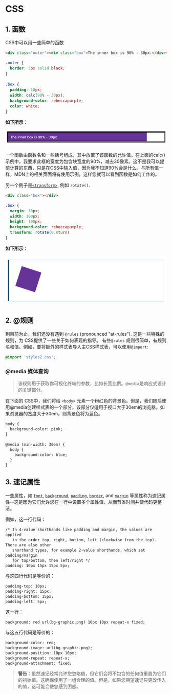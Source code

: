 # CSS

## 1. 函数

CSS中可以用一些简单的函数

```HTML
<div class="outer"><div class="box">The inner box is 90% - 30px.</div></div>
```

```CSS
.outer {
  border: 5px solid black;
}

.box {
  padding: 10px;
  width: calc(90% - 30px);
  background-color: rebeccapurple;
  color: white;
}
```

**如下所示：**

![image-20211127200240056](CSS.assets/image-20211127200240056.png)

一个函数由函数名和一些括号组成，其中放置了该函数的允许值。在上面的calc()示例中，我要求此框的宽度为包含块宽度的90%，减去30像素。这不是我可以提前计算的东西，只是在CSS中输入值，因为我不知道90%会是什么。与所有值一样，MDN上的相关页面将有使用示例，这样您就可以看到函数是如何工作的。

另一个例子是[`<transform>`](https://developer.mozilla.org/zh-CN/docs/Web/CSS/transform), 例如 `rotate()`.

```html
<div class="box"></div>
```

```css
.box {
  margin: 30px;
  width: 100px;
  height: 100px;
  background-color: rebeccapurple;
  transform: rotate(0.8turn)
}
```

**如下所示：**

![image-20211127201427490](CSS.assets/image-20211127201427490.png)

## 2. @规则

到目前为止，我们还没有遇到 `@rules` (pronounced "at-rules"). 这是一些特殊的规则，为 CSS提供了一些关于如何表现的指导。 有些`@rules` 规则很简单，有规则名和值。例如，要将额外的样式表导入主CSS样式表，可以使用`@import`:

```css
@import 'styles2.css';
```

### @media 媒体查询

> 该规则用于获取你可视化终端的参数，比如长宽比例。`@media`是响应式设计的关键部分。

在下面的 CSS中，我们将给 `<body>` 元素一个粉红色的背景色。但是，我们随后使用@media创建样式表的一个部分，该部分仅适用于视口大于30em的浏览器。如果浏览器的宽度大于30em，则背景色将为蓝色。

```
body {
  background-color: pink;
}

@media (min-width: 30em) {
  body {
    background-color: blue;
  }
}
```

## 3. 速记属性

一些属性，如 [`font`](https://developer.mozilla.org/zh-CN/docs/Web/CSS/font), [`background`](https://developer.mozilla.org/zh-CN/docs/Web/CSS/background), [`padding`](https://developer.mozilla.org/zh-CN/docs/Web/CSS/padding), [`border`](https://developer.mozilla.org/zh-CN/docs/Web/CSS/border), and [`margin`](https://developer.mozilla.org/zh-CN/docs/Web/CSS/margin) 等属性称为速记属性--这是因为它们允许您在一行中设置多个属性值，从而节省时间并使代码更整洁。

例如，这一行代码：

```
/* In 4-value shorthands like padding and margin, the values are applied
   in the order top, right, bottom, left (clockwise from the top). There are also other
   shorthand types, for example 2-value shorthands, which set padding/margin
   for top/bottom, then left/right */
padding: 10px 15px 15px 5px;
```

与这四行代码是等价的：

```
padding-top: 10px;
padding-right: 15px;
padding-bottom: 15px;
padding-left: 5px;
```

这一行：

```
background: red url(bg-graphic.png) 10px 10px repeat-x fixed;
```

与这五行代码是等价的：

```
background-color: red;
background-image: url(bg-graphic.png);
background-position: 10px 10px;
background-repeat: repeat-x;
background-attachment: fixed;
```

> **警告**：虽然速记经常允许您忽略值，但它们会将不包含的任何值重置为它们的初始值。这确保使用了一组合理的值。但是，如果您期望速记只更改传入的值，这可能会使您感到困惑。
